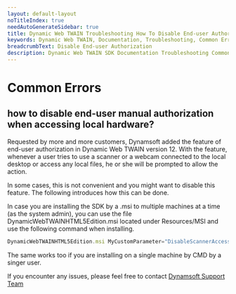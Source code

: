 ```yaml
---
layout: default-layout
noTitleIndex: true
needAutoGenerateSidebar: true
title: Dynamic Web TWAIN Troubleshooting How To Disable End-user Authorization 
keywords: Dynamic Web TWAIN, Documentation, Troubleshooting, Common Errors, Disable End-user Authorization 
breadcrumbText: Disable End-user Authorization 
description: Dynamic Web TWAIN SDK Documentation Troubleshooting Common Errors How To Disable End-user Manual Authorization When Accessing Local Hardware
---
```


# Common Errors

## how to disable end-user manual authorization when accessing local hardware? 

Requested by more and more customers, Dynamsoft added the feature of end-user authorization in Dynamic Web TWAIN version 12. With the feature, whenever a user tries to use a scanner or a webcam connected to the local desktop or access any local files, he or she will be prompted to allow the action. 

In some cases, this is not convenient and you might want to disable this feature. The following introduces how this can be done.

In case you are installing the SDK by a .msi to multiple machines at a time (as the system admin), you can use the file DynamicWebTWAINHTML5Edition.msi located under Resources/MSI and use the following command when installing.

``` javascript
DynamicWebTWAINHTML5Edition.msi MyCustomParameter="DisableScannerAccessAuth; DisableFileAccessAuth"
```

The same works too if you are installing on a single machine by CMD by a singer user.

If you encounter any issues, please feel free to contact [Dynamsoft Support Team](mailto:support@dynamsoft.com)

